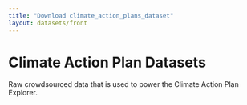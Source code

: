 ```yaml
---
title: "Download climate_action_plans_dataset"
layout: datasets/front
---
```


# Climate Action Plan Datasets

Raw crowdsourced data that is used to power the Climate Action Plan Explorer.